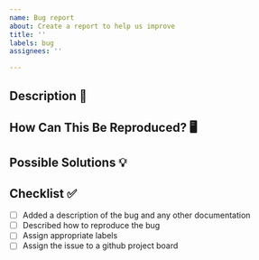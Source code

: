 ```yaml
---
name: Bug report
about: Create a report to help us improve
title: ''
labels: bug
assignees: ''

---
```


<!-- This is a template - do add to or remove from as needed -->
<!-- Please provide a general summary of the bug in the Title above 🚀 -->

## Description 💬
<!-- Please describe what isn't working -->
<!-- Video, screenshots etc are highly encouraged -->
<!-- Link to the corresponding card on the robot problems Trello if relevant -->

## How Can This Be Reproduced? 🖥️
<!-- Please describe how you tested your changes. -->
<!-- Make sure you include if it is intermittent or consistent -->
<!-- On what hardware did you find this bug? -->
<!-- E.g. Laptop, test board, comp robot, practise robot, different robot, robot with no intake, etc. -->

## Possible Solutions 💡
<!-- If you have any suggestions as to how this could be fixed add them here -->
<!-- You shouldn't go into too much detail. Just enough to set whoever takes on this issue down the right track -->
<!-- Delete this section if it is empty -->

## Checklist ✅
<!-- Go over all the following points, and check all the boxes. -->
<!-- If you're unsure about any of these, don't hesitate to ask. We're here to help! -->
- [ ] Added a description of the bug and any other documentation
- [ ] Described how to reproduce the bug
- [ ] Assign appropriate labels
- [ ] Assign the issue to a github project board
<!-- Once you've checked all of these you can probably delete this checklist for brevity -->
